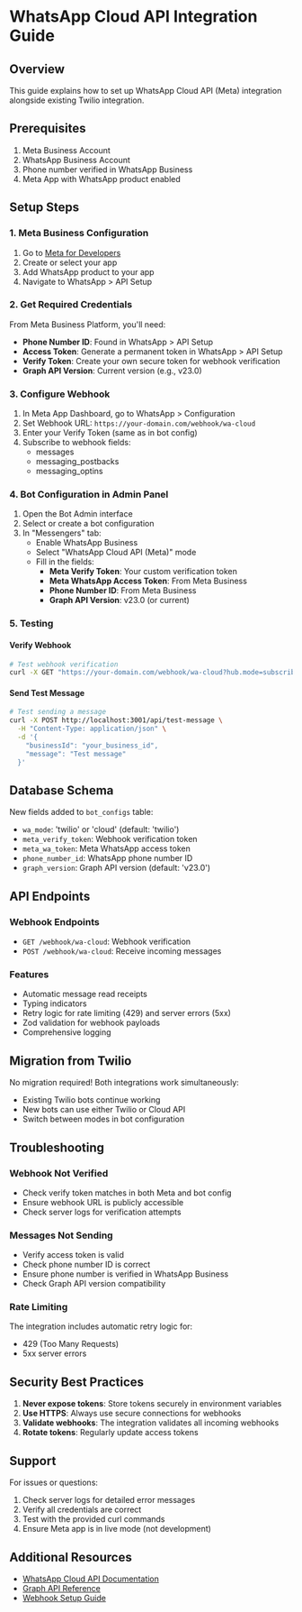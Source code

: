 # WhatsApp Cloud API Integration Guide

## Overview
This guide explains how to set up WhatsApp Cloud API (Meta) integration alongside existing Twilio integration.

## Prerequisites
1. Meta Business Account
2. WhatsApp Business Account  
3. Phone number verified in WhatsApp Business
4. Meta App with WhatsApp product enabled

## Setup Steps

### 1. Meta Business Configuration

1. Go to [Meta for Developers](https://developers.facebook.com/)
2. Create or select your app
3. Add WhatsApp product to your app
4. Navigate to WhatsApp > API Setup

### 2. Get Required Credentials

From Meta Business Platform, you'll need:
- **Phone Number ID**: Found in WhatsApp > API Setup
- **Access Token**: Generate a permanent token in WhatsApp > API Setup
- **Verify Token**: Create your own secure token for webhook verification
- **Graph API Version**: Current version (e.g., v23.0)

### 3. Configure Webhook

1. In Meta App Dashboard, go to WhatsApp > Configuration
2. Set Webhook URL: `https://your-domain.com/webhook/wa-cloud`
3. Enter your Verify Token (same as in bot config)
4. Subscribe to webhook fields:
   - messages
   - messaging_postbacks
   - messaging_optins

### 4. Bot Configuration in Admin Panel

1. Open the Bot Admin interface
2. Select or create a bot configuration
3. In "Messengers" tab:
   - Enable WhatsApp Business
   - Select "WhatsApp Cloud API (Meta)" mode
   - Fill in the fields:
     - **Meta Verify Token**: Your custom verification token
     - **Meta WhatsApp Access Token**: From Meta Business
     - **Phone Number ID**: From Meta Business
     - **Graph API Version**: v23.0 (or current)

### 5. Testing

#### Verify Webhook
```bash
# Test webhook verification
curl -X GET "https://your-domain.com/webhook/wa-cloud?hub.mode=subscribe&hub.verify_token=YOUR_VERIFY_TOKEN&hub.challenge=test_challenge"
```

#### Send Test Message
```bash
# Test sending a message
curl -X POST http://localhost:3001/api/test-message \
  -H "Content-Type: application/json" \
  -d '{
    "businessId": "your_business_id",
    "message": "Test message"
  }'
```

## Database Schema

New fields added to `bot_configs` table:
- `wa_mode`: 'twilio' or 'cloud' (default: 'twilio')
- `meta_verify_token`: Webhook verification token
- `meta_wa_token`: Meta WhatsApp access token
- `phone_number_id`: WhatsApp phone number ID
- `graph_version`: Graph API version (default: 'v23.0')

## API Endpoints

### Webhook Endpoints
- `GET /webhook/wa-cloud`: Webhook verification
- `POST /webhook/wa-cloud`: Receive incoming messages

### Features
- Automatic message read receipts
- Typing indicators
- Retry logic for rate limiting (429) and server errors (5xx)
- Zod validation for webhook payloads
- Comprehensive logging

## Migration from Twilio

No migration required! Both integrations work simultaneously:
- Existing Twilio bots continue working
- New bots can use either Twilio or Cloud API
- Switch between modes in bot configuration

## Troubleshooting

### Webhook Not Verified
- Check verify token matches in both Meta and bot config
- Ensure webhook URL is publicly accessible
- Check server logs for verification attempts

### Messages Not Sending
- Verify access token is valid
- Check phone number ID is correct
- Ensure phone number is verified in WhatsApp Business
- Check Graph API version compatibility

### Rate Limiting
The integration includes automatic retry logic for:
- 429 (Too Many Requests)
- 5xx server errors

## Security Best Practices

1. **Never expose tokens**: Store tokens securely in environment variables
2. **Use HTTPS**: Always use secure connections for webhooks
3. **Validate webhooks**: The integration validates all incoming webhooks
4. **Rotate tokens**: Regularly update access tokens

## Support

For issues or questions:
1. Check server logs for detailed error messages
2. Verify all credentials are correct
3. Test with the provided curl commands
4. Ensure Meta app is in live mode (not development)

## Additional Resources

- [WhatsApp Cloud API Documentation](https://developers.facebook.com/docs/whatsapp/cloud-api)
- [Graph API Reference](https://developers.facebook.com/docs/graph-api)
- [Webhook Setup Guide](https://developers.facebook.com/docs/whatsapp/cloud-api/webhooks)